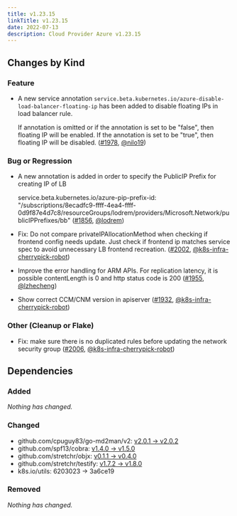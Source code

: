 ```yaml
---
title: v1.23.15
linkTitle: v1.23.15
date: 2022-07-13
description: Cloud Provider Azure v1.23.15
---
```



## Changes by Kind

### Feature

- A new service annotation `service.beta.kubernetes.io/azure-disable-load-balancer-floating-ip` has been added to disable floating IPs in load balancer rule. 
  
  If annotation is omitted or if the annotation is set to be "false", then floating IP will be enabled.
  If the annotation is set to be "true", then floating IP will be disabled. ([#1978](https://github.com/kubernetes-sigs/cloud-provider-azure/pull/1978), [@nilo19](https://github.com/nilo19))

### Bug or Regression

- A new annotation is added in order to specify the PublicIP Prefix for creating IP of LB
  
  service.beta.kubernetes.io/azure-pip-prefix-id: "/subscriptions/8ecadfc9-ffff-4ea4-ffff-0d9f87e4d7c8/resourceGroups/lodrem/providers/Microsoft.Network/publicIPPrefixes/bb" ([#1856](https://github.com/kubernetes-sigs/cloud-provider-azure/pull/1856), [@lodrem](https://github.com/lodrem))
- Fix: Do not compare privateIPAllocationMethod when checking if frontend config needs update. Just check if frontend ip matches service spec to avoid unnecessary LB frontend recreation. ([#2002](https://github.com/kubernetes-sigs/cloud-provider-azure/pull/2002), [@k8s-infra-cherrypick-robot](https://github.com/k8s-infra-cherrypick-robot))
- Improve the error handling for ARM APIs. For replication latency, it is possible contentLength is 0 and http
  status code is 200 ([#1955](https://github.com/kubernetes-sigs/cloud-provider-azure/pull/1955), [@lzhecheng](https://github.com/lzhecheng))
- Show correct CCM/CNM version in apiserver ([#1932](https://github.com/kubernetes-sigs/cloud-provider-azure/pull/1932), [@k8s-infra-cherrypick-robot](https://github.com/k8s-infra-cherrypick-robot))

### Other (Cleanup or Flake)

- Fix: make sure there is no duplicated rules before updating the network security group ([#2006](https://github.com/kubernetes-sigs/cloud-provider-azure/pull/2006), [@k8s-infra-cherrypick-robot](https://github.com/k8s-infra-cherrypick-robot))

## Dependencies

### Added
_Nothing has changed._

### Changed
- github.com/cpuguy83/go-md2man/v2: [v2.0.1 → v2.0.2](https://github.com/cpuguy83/go-md2man/v2/compare/v2.0.1...v2.0.2)
- github.com/spf13/cobra: [v1.4.0 → v1.5.0](https://github.com/spf13/cobra/compare/v1.4.0...v1.5.0)
- github.com/stretchr/objx: [v0.1.1 → v0.4.0](https://github.com/stretchr/objx/compare/v0.1.1...v0.4.0)
- github.com/stretchr/testify: [v1.7.2 → v1.8.0](https://github.com/stretchr/testify/compare/v1.7.2...v1.8.0)
- k8s.io/utils: 6203023 → 3a6ce19

### Removed
_Nothing has changed._
